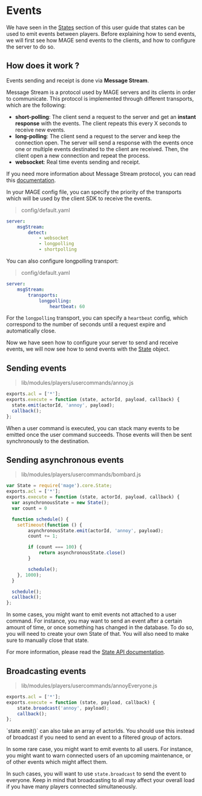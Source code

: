 # Events

We have seen in the [States](#states) section of this user guide that states can be used to emit events between players.
Before explaining how to send events, we will first see how MAGE send events to the clients, and how to configure the server to do so.

## How does it work ?

Events sending and receipt is done via **Message Stream**.

Message Stream is a protocol used by MAGE servers and its clients in order to communicate. This protocol is implemented through different transports, which are the following:

- **short-polling**: The client send a request to the server and get an **instant response** with the events. The client repeats this every X seconds to receive new events.
- **long-polling**: The client send a request to the server and keep the connection open. The server will send a response with the events once one or multiple events destinated to the client are received. Then, the client open a new connection and repeat the process.
- **websocket**: Real time events sending and receipt.

If you need more information about Message Stream protocol, you can read this [documentation](https://github.com/mage/mage/tree/master/lib/msgServer/msgStream).

In your MAGE config file, you can specify the priority of the transports which will be used by the client SDK to receive the events.

> config/default.yaml

```yaml
server:
    msgStream:
        detect:
            - websocket
            - longpolling
            - shortpolling

```

You can also configure longpolling transport:

> config/default.yaml

```yaml
server:
    msgStream:
        transports:
            longpolling:
                heartbeat: 60

```

For the `longpolling` transport, you can specify a `heartbeat` config, which correspond to the number of seconds until a request expire and automatically close.


Now we have seen how to configure your server to send and receive events, we will now see how to send events with the [State](#states) object.

## Sending events

> lib/modules/players/usercommands/annoy.js

```javascript
exports.acl = ['*'];
exports.execute = function (state, actorId, payload, callback) {
  state.emit(actorId, 'annoy', payload);
  callback();
};
```

When a user command is executed, you can stack many events to be emitted
once the user command succeeds. Those events will then be
sent synchronously to the destination.

## Sending asynchronous events

> lib/modules/players/usercommands/bombard.js

```javascript
var State = require('mage').core.State;
exports.acl = ['*'];
exports.execute = function (state, actorId, payload, callback) {
  var asynchronousState = new State();
  var count = 0

  function schedule() {
	setTimeout(function () {
		asynchronousState.emit(actorId, 'annoy', payload);
		count += 1;

		if (count === 100) {
			return asynchronousState.close()
		}

		schedule();
	}, 1000);
  }

  schedule();
  callback();
};
```

In some cases, you might want to emit events not attached to a user command. For instance,
you may want to send an event after a certain amount of time, or once something has changed
in the database. To do so, you will need to create your own State of that. You will also need
to make sure to manually close that state.

For more information, please read the [State API documentation](./api/interfaces/mage.core.istate.html).

## Broadcasting events

> lib/modules/players/usercommands/annoyEveryone.js

```javascript
exports.acl = ['*'];
exports.execute = function (state, payload, callback) {
	state.broadcast('annoy', payload);
	callback();
};
```

<aside class="notice">
`state.emit()` can also take an array of actorIds. You should use this
instead of broadcast if you need to send an event to a filtered
group of actors.
</aside>

In some rare case, you might want to emit events to all users. For instance,
you might want to warn connected users of an upcoming maintenance, or
of other events which might affect them.

In such cases, you will want to use `state.broadcast` to send the event to
everyone. Keep in mind that broadcasting to all may affect your overall load
if you have many players connected simultaneously.
